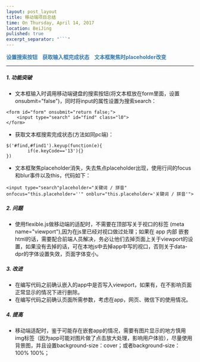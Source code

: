 ```yaml
---
layout: post_layout
title: 移动端项目总结
time: On Thursday, April 14, 2017
location: BeiJing
pulished: true
excerpt_separator: "```"
---
```

<div style="word-spacing: 10px;color: #337ab7;font-weight: bold">设置搜索按钮 获取输入框完成状态 文本框聚焦时placeholder改变</div>

---

##### 1. 功能突破
* 文本框输入时调用移动端键盘的搜索按钮(将文本框放在form里面，设置onsubmit="false")，同时将input的属性设置为搜索search：

```   
<form id="form" onsubmit="return false;">
	<input type="search" id="find" class="l0">
</form>
```
* 获取文本框搜索完成状态(方法如同pc端)：
```
$('#find,#find1').keyup(function(e){  
		if(e.keyCode=='13'){}
})
```
* 文本框聚焦placeholder消失，失去焦点placeholder出现，使用行间的focus和blur事件以及this，代码如下：

```
<input type="search"placeholder="关键词 / 拼音" onfocus="this.placeholder=''" onblur="this.placeholder='关键词 / 拼音'">
```

##### 2. 问题
* 使用flexible.js做移动端的适配时，不需要在顶部写关于视口的标签 (meta name="viewport"),因为在js里已经对视口做过处理；如果在 app 内部 嵌套html的话，需要配合前端人员解决，务必让他们去掉页面上关于viewport的设置，如果没有去掉的话，可在本地js中去掉app中写的视口，否则关于data-dpr的字体设置失效，页面字体变小。

#####  3. 改进
* 在编写代码之前确认嵌入的app中是否写入viewport，如果有，在不影响页面正常显示的情况下进行删除。
* 在编写代码之前确认页面所需参数，考虑在app，网页、微信下的使用情况。


#####  4. 提高
* 移动端适配时，鉴于可能存在嵌套app的情况，需要有图片显示的地方慎用img标签（因为app可能对图片做了点击放大处理，影响用户体验），尽量使用背景图，并且设置background-size：cover；或者background-size：100% 100%；






